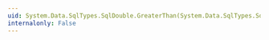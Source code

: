 ```yaml
---
uid: System.Data.SqlTypes.SqlDouble.GreaterThan(System.Data.SqlTypes.SqlDouble,System.Data.SqlTypes.SqlDouble)
internalonly: False
---
```

